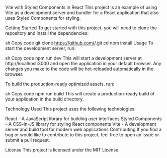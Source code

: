 
Vite with Styled Components in React
This project is an example of using Vite as a development server and bundler for a React application that also uses Styled Components for styling.

Getting Started
To get started with this project, you will need to clone the repository and install the dependencies:

sh
Copy code
git clone https://github.com/<username>/<project-name>.git
cd <project-name>
npm install
Usage
To start the development server, run:

sh
Copy code
npm run dev
This will start a development server at http://localhost:3000 and open the application in your default browser. Any changes you make to the code will be hot-reloaded automatically in the browser.

To build the production-ready optimized assets, run:

sh
Copy code
npm run build
This will create a production-ready build of your application in the build directory.

Technology Used
This project uses the following technologies:

React - A JavaScript library for building user interfaces
Styled Components - A CSS-in-JS library for styling React components
Vite - A development server and build tool for modern web applications
Contributing
If you find a bug or would like to contribute to this project, feel free to open an issue or submit a pull request.

License
This project is licensed under the MIT License.
